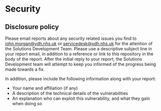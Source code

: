 # Security

## Disclosure policy

Please email reports about any security related issues you find to john.morgan@ydh.nhs.uk or servicedesk@ydh.nhs.uk for the attention of the Solutions Development Team.
Please use a descriptive subject line in your report email, in addition to a reference or link to this repository in the body of the report.
After the initial reply to your report, the Solutions Development team will attempt to keep you informed of the progress being made towards a fix.

In addition, please include the following information along with your report:

-   Your name and affiliation (if any)
-   A description of the technical details of the vulnerabilities
-   An explanation who can exploit this vulnerability, and what they gain when doing so
